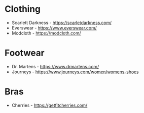 # Clothing

- Scarlett Darkness - https://scarletdarkness.com/
- Everswear - https://www.everswear.com/
- Modcloth - https://modcloth.com/

# Footwear

- Dr. Martens - https://www.drmartens.com/
- Journeys - https://www.journeys.com/women/womens-shoes

# Bras

- Cherries - https://getfitcherries.com/
